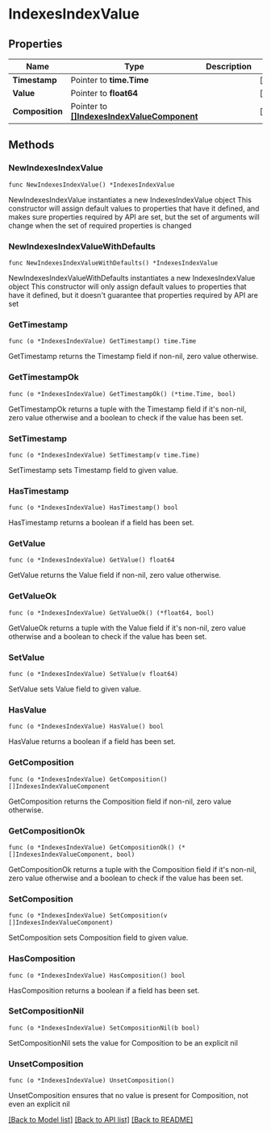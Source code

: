 # IndexesIndexValue

## Properties

Name | Type | Description | Notes
------------ | ------------- | ------------- | -------------
**Timestamp** | Pointer to **time.Time** |  | [optional] 
**Value** | Pointer to **float64** |  | [optional] 
**Composition** | Pointer to [**[]IndexesIndexValueComponent**](IndexesIndexValueComponent.md) |  | [optional] 

## Methods

### NewIndexesIndexValue

`func NewIndexesIndexValue() *IndexesIndexValue`

NewIndexesIndexValue instantiates a new IndexesIndexValue object
This constructor will assign default values to properties that have it defined,
and makes sure properties required by API are set, but the set of arguments
will change when the set of required properties is changed

### NewIndexesIndexValueWithDefaults

`func NewIndexesIndexValueWithDefaults() *IndexesIndexValue`

NewIndexesIndexValueWithDefaults instantiates a new IndexesIndexValue object
This constructor will only assign default values to properties that have it defined,
but it doesn't guarantee that properties required by API are set

### GetTimestamp

`func (o *IndexesIndexValue) GetTimestamp() time.Time`

GetTimestamp returns the Timestamp field if non-nil, zero value otherwise.

### GetTimestampOk

`func (o *IndexesIndexValue) GetTimestampOk() (*time.Time, bool)`

GetTimestampOk returns a tuple with the Timestamp field if it's non-nil, zero value otherwise
and a boolean to check if the value has been set.

### SetTimestamp

`func (o *IndexesIndexValue) SetTimestamp(v time.Time)`

SetTimestamp sets Timestamp field to given value.

### HasTimestamp

`func (o *IndexesIndexValue) HasTimestamp() bool`

HasTimestamp returns a boolean if a field has been set.

### GetValue

`func (o *IndexesIndexValue) GetValue() float64`

GetValue returns the Value field if non-nil, zero value otherwise.

### GetValueOk

`func (o *IndexesIndexValue) GetValueOk() (*float64, bool)`

GetValueOk returns a tuple with the Value field if it's non-nil, zero value otherwise
and a boolean to check if the value has been set.

### SetValue

`func (o *IndexesIndexValue) SetValue(v float64)`

SetValue sets Value field to given value.

### HasValue

`func (o *IndexesIndexValue) HasValue() bool`

HasValue returns a boolean if a field has been set.

### GetComposition

`func (o *IndexesIndexValue) GetComposition() []IndexesIndexValueComponent`

GetComposition returns the Composition field if non-nil, zero value otherwise.

### GetCompositionOk

`func (o *IndexesIndexValue) GetCompositionOk() (*[]IndexesIndexValueComponent, bool)`

GetCompositionOk returns a tuple with the Composition field if it's non-nil, zero value otherwise
and a boolean to check if the value has been set.

### SetComposition

`func (o *IndexesIndexValue) SetComposition(v []IndexesIndexValueComponent)`

SetComposition sets Composition field to given value.

### HasComposition

`func (o *IndexesIndexValue) HasComposition() bool`

HasComposition returns a boolean if a field has been set.

### SetCompositionNil

`func (o *IndexesIndexValue) SetCompositionNil(b bool)`

 SetCompositionNil sets the value for Composition to be an explicit nil

### UnsetComposition
`func (o *IndexesIndexValue) UnsetComposition()`

UnsetComposition ensures that no value is present for Composition, not even an explicit nil

[[Back to Model list]](../README.md#documentation-for-models) [[Back to API list]](../README.md#documentation-for-api-endpoints) [[Back to README]](../README.md)


